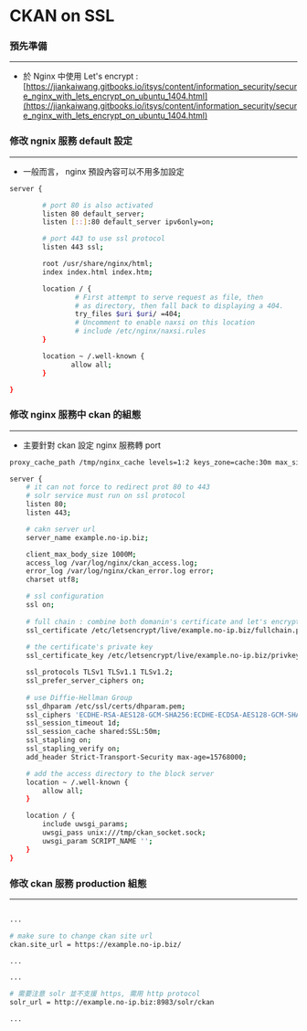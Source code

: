# CKAN on SSL

<script type="text/javascript" src="../js/general.js"></script>

### 預先準備
---

* 於 Nginx 中使用 Let's encrypt : [https://jiankaiwang.gitbooks.io/itsys/content/information_security/secure_nginx_with_lets_encrypt_on_ubuntu_1404.html](https://jiankaiwang.gitbooks.io/itsys/content/information_security/secure_nginx_with_lets_encrypt_on_ubuntu_1404.html)

### 修改 ngnix 服務 default 設定
---

* 一般而言， nginx 預設內容可以不用多加設定

```Bash
server {

        # port 80 is also activated
        listen 80 default_server;
        listen [::]:80 default_server ipv6only=on;

        # port 443 to use ssl protocol
        listen 443 ssl;

        root /usr/share/nginx/html;
        index index.html index.htm;

        location / {
                # First attempt to serve request as file, then
                # as directory, then fall back to displaying a 404.
                try_files $uri $uri/ =404;
                # Uncomment to enable naxsi on this location
                # include /etc/nginx/naxsi.rules
        }

        location ~ /.well-known {
               allow all;
        }

}
```

### 修改 nginx 服務中 ckan 的組態
---

* 主要針對 ckan 設定 nginx 服務轉 port

```bash
proxy_cache_path /tmp/nginx_cache levels=1:2 keys_zone=cache:30m max_size=250m;

server {
    # it can not force to redirect prot 80 to 443
    # solr service must run on ssl protocol
    listen 80;
    listen 443;

    # cakn server url
    server_name example.no-ip.biz;

    client_max_body_size 1000M;
    access_log /var/log/nginx/ckan_access.log;
    error_log /var/log/nginx/ckan_error.log error;
    charset utf8;

    # ssl configuration
    ssl on;
    
    # full chain : combine both domanin's certificate and let's encrypt chain certificate
    ssl_certificate /etc/letsencrypt/live/example.no-ip.biz/fullchain.pem;
    
    # the certificate's private key
    ssl_certificate_key /etc/letsencrypt/live/example.no-ip.biz/privkey.pem;

    ssl_protocols TLSv1 TLSv1.1 TLSv1.2;
    ssl_prefer_server_ciphers on;
    
    # use Diffie-Hellman Group
    ssl_dhparam /etc/ssl/certs/dhparam.pem;
    ssl_ciphers 'ECDHE-RSA-AES128-GCM-SHA256:ECDHE-ECDSA-AES128-GCM-SHA256:ECDHE-RSA-AES256-GCM-SHA384:ECDHE-ECDSA-AES256-GCM-SHA384:DHE-RSA-AES128-GCM-SHA256:DHE-DSS-AES128-GCM-SHA256:kEDH+AESGCM:ECDHE-RSA-AES128-SHA256:ECDHE-ECDSA-AES128-SHA256:ECDHE-RSA-AES128-SHA:ECDHE-ECDSA-AES128-SHA:ECDHE-RSA-AES256-SHA384:ECDHE-ECDSA-AES256-SHA384:ECDHE-RSA-AES256-SHA:ECDHE-ECDSA-AES256-SHA:DHE-RSA-AES128-SHA256:DHE-RSA-AES128-SHA:DHE-DSS-AES128-SHA256:DHE-RSA-AES256-SHA256:DHE-DSS-AES256-SHA:DHE-RSA-AES256-SHA:AES128-GCM-SHA256:AES256-GCM-SHA384:AES128-SHA256:AES256-SHA256:AES128-SHA:AES256-SHA:AES:CAMELLIA:DES-CBC3-SHA:!aNULL:!eNULL:!EXPORT:!DES:!RC4:!MD5:!PSK:!aECDH:!EDH-DSS-DES-CBC3-SHA:!EDH-RSA-DES-CBC3-SHA:!KRB5-DES-CBC3-SHA';
    ssl_session_timeout 1d;
    ssl_session_cache shared:SSL:50m;
    ssl_stapling on;
    ssl_stapling_verify on;
    add_header Strict-Transport-Security max-age=15768000;

    # add the access directory to the block server
    location ~ /.well-known {
        allow all;
    }

    location / {
        include uwsgi_params;
        uwsgi_pass unix:///tmp/ckan_socket.sock;
        uwsgi_param SCRIPT_NAME '';
    }
}
```

### 修改 ckan 服務 production 組態
---

```bash

...

# make sure to change ckan site url
ckan.site_url = https://example.no-ip.biz/

...

...

# 需要注意 solr 並不支援 https, 需用 http protocol
solr_url = http://example.no-ip.biz:8983/solr/ckan

...

```
